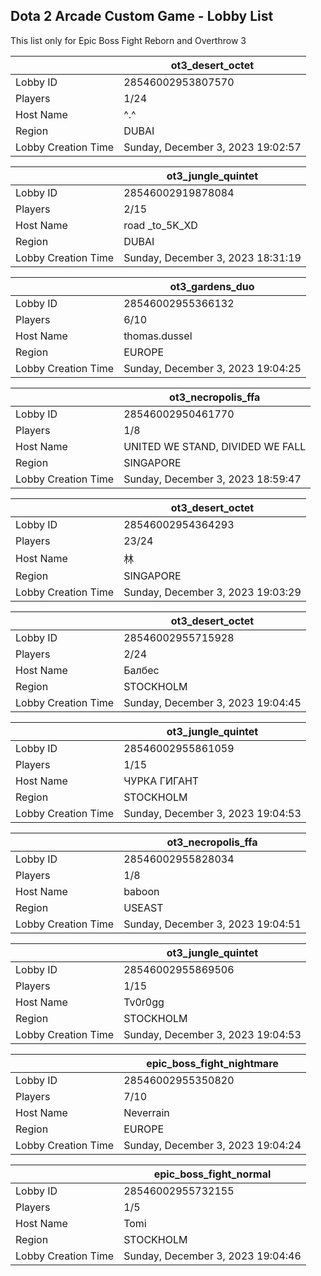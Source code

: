 ## Dota 2 Arcade Custom Game - Lobby List

This list only for Epic Boss Fight Reborn and Overthrow 3

|  | ot3_desert_octet |
| ------ | ------ |
| Lobby ID | 28546002953807570 |
| Players | 1/24 |
| Host Name | ^.^ |
| Region | DUBAI |
| Lobby Creation Time | Sunday, December 3, 2023 19:02:57 |


|  | ot3_jungle_quintet |
| ------ | ------ |
| Lobby ID | 28546002919878084 |
| Players | 2/15 |
| Host Name | road _to_5K_XD |
| Region | DUBAI |
| Lobby Creation Time | Sunday, December 3, 2023 18:31:19 |


|  | ot3_gardens_duo |
| ------ | ------ |
| Lobby ID | 28546002955366132 |
| Players | 6/10 |
| Host Name | thomas.dussel |
| Region | EUROPE |
| Lobby Creation Time | Sunday, December 3, 2023 19:04:25 |


|  | ot3_necropolis_ffa |
| ------ | ------ |
| Lobby ID | 28546002950461770 |
| Players | 1/8 |
| Host Name | UNITED WE STAND, DIVIDED WE FALL |
| Region | SINGAPORE |
| Lobby Creation Time | Sunday, December 3, 2023 18:59:47 |


|  | ot3_desert_octet |
| ------ | ------ |
| Lobby ID | 28546002954364293 |
| Players | 23/24 |
| Host Name | 林 |
| Region | SINGAPORE |
| Lobby Creation Time | Sunday, December 3, 2023 19:03:29 |


|  | ot3_desert_octet |
| ------ | ------ |
| Lobby ID | 28546002955715928 |
| Players | 2/24 |
| Host Name | Балбес |
| Region | STOCKHOLM |
| Lobby Creation Time | Sunday, December 3, 2023 19:04:45 |


|  | ot3_jungle_quintet |
| ------ | ------ |
| Lobby ID | 28546002955861059 |
| Players | 1/15 |
| Host Name | ЧУРКА ГИГАНТ |
| Region | STOCKHOLM |
| Lobby Creation Time | Sunday, December 3, 2023 19:04:53 |


|  | ot3_necropolis_ffa |
| ------ | ------ |
| Lobby ID | 28546002955828034 |
| Players | 1/8 |
| Host Name | baboon |
| Region | USEAST |
| Lobby Creation Time | Sunday, December 3, 2023 19:04:51 |


|  | ot3_jungle_quintet |
| ------ | ------ |
| Lobby ID | 28546002955869506 |
| Players | 1/15 |
| Host Name | Tv0r0gg |
| Region | STOCKHOLM |
| Lobby Creation Time | Sunday, December 3, 2023 19:04:53 |


|  | epic_boss_fight_nightmare |
| ------ | ------ |
| Lobby ID | 28546002955350820 |
| Players | 7/10 |
| Host Name | Neverrain |
| Region | EUROPE |
| Lobby Creation Time | Sunday, December 3, 2023 19:04:24 |


|  | epic_boss_fight_normal |
| ------ | ------ |
| Lobby ID | 28546002955732155 |
| Players | 1/5 |
| Host Name | Tomi |
| Region | STOCKHOLM |
| Lobby Creation Time | Sunday, December 3, 2023 19:04:46 |


